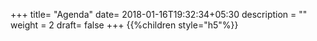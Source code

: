 +++
title= "Agenda"
date= 2018-01-16T19:32:34+05:30
description = ""
weight = 2
draft= false
+++
{{%children style="h5"%}}


